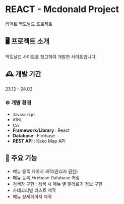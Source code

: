 # REACT - Mcdonald Project

리액트 맥도날드 프로젝트

## 🖥️ 프로젝트 소개

맥도날드 사이트를 참고하여 개발한 사이트입니다.

## 🕰️ 개발 기간

23.12 - 24.02

### ⚙️ 개발 환경

- `Javascript`
- `HTML`
- `CSS`
- **Framework/Library** : React
- **Database** : Firebase
- **REST API** : Kako Map API 

## 📌 주요 기능

- 메뉴 등록 페이지 제작(관리자 권한)
- 메뉴 등록 Firebase Database 저장
- 검색창 구현 : 검색 시 메뉴 별 알레르기 정보 구현
- 카테고리별 리스트 제작
- 메뉴 상세페이지 제작
